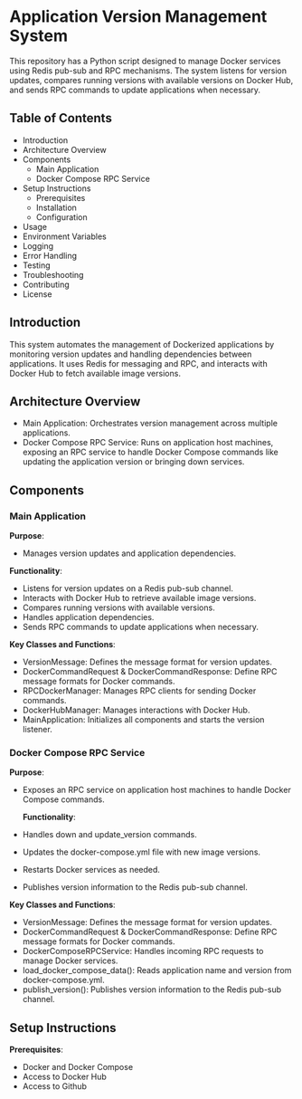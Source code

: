 # Application Version Management System

This repository has a Python script designed to manage Docker services using Redis pub-sub and RPC mechanisms. The system listens for version updates, compares running versions with available versions on Docker Hub, and sends RPC commands to update applications when necessary.

## Table of Contents

- Introduction
- Architecture Overview
- Components
  - Main Application
  - Docker Compose RPC Service
- Setup Instructions
  - Prerequisites
  - Installation
  - Configuration
- Usage
- Environment Variables
- Logging
- Error Handling
- Testing
- Troubleshooting
- Contributing
- License

## Introduction

This system automates the management of Dockerized applications by monitoring version updates and handling dependencies between applications. It uses Redis for messaging and RPC, and interacts with Docker Hub to fetch available image versions.

## Architecture Overview

- Main Application: Orchestrates version management across multiple applications.
- Docker Compose RPC Service: Runs on application host machines, exposing an RPC service to handle Docker Compose commands like updating the application version or bringing down services.

## Components
### Main Application

**Purpose**: 

- Manages version updates and application dependencies.

**Functionality**:

- Listens for version updates on a Redis pub-sub channel.
- Interacts with Docker Hub to retrieve available image versions.
- Compares running versions with available versions.
- Handles application dependencies.
- Sends RPC commands to update applications when necessary.

**Key Classes and Functions**:

- VersionMessage: Defines the message format for version updates.
- DockerCommandRequest & DockerCommandResponse: Define RPC message formats for Docker commands.
- RPCDockerManager: Manages RPC clients for sending Docker commands.
- DockerHubManager: Manages interactions with Docker Hub.
- MainApplication: Initializes all components and starts the version listener.

### Docker Compose RPC Service

**Purpose**:

- Exposes an RPC service on application host machines to handle Docker Compose commands.

  **Functionality**:

- Handles down and update_version commands.
- Updates the docker-compose.yml file with new image versions.
- Restarts Docker services as needed.
- Publishes version information to the Redis pub-sub channel.

**Key Classes and Functions**:

- VersionMessage: Defines the message format for version updates.
- DockerCommandRequest & DockerCommandResponse: Define RPC message formats for Docker commands.
- DockerComposeRPCService: Handles incoming RPC requests to manage Docker services.
- load_docker_compose_data(): Reads application name and version from docker-compose.yml.
- publish_version(): Publishes version information to the Redis pub-sub channel.

## Setup Instructions
**Prerequisites**:

- Docker and Docker Compose
- Access to Docker Hub
- Access to Github

    
